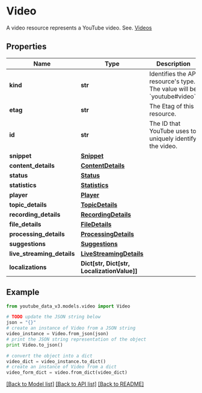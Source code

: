 # Video

A video resource represents a YouTube video. See. [Videos](https://developers.google.com/youtube/v3/docs/videos#resource)

## Properties

| Name                       | Type                                                | Description                                                                          | Notes      |
| -------------------------- | --------------------------------------------------- | ------------------------------------------------------------------------------------ | ---------- |
| **kind**                   | **str**                                             | Identifies the API resource&#39;s type. The value will be &#x60;youtube#video&#x60;. | [optional] |
| **etag**                   | **str**                                             | The Etag of this resource.                                                           | [optional] |
| **id**                     | **str**                                             | The ID that YouTube uses to uniquely identify the video.                             | [optional] |
| **snippet**                | [**Snippet**](Snippet.md)                           |                                                                                      | [optional] |
| **content_details**        | [**ContentDetails**](ContentDetails.md)             |                                                                                      | [optional] |
| **status**                 | [**Status**](Status.md)                             |                                                                                      | [optional] |
| **statistics**             | [**Statistics**](Statistics.md)                     |                                                                                      | [optional] |
| **player**                 | [**Player**](Player.md)                             |                                                                                      | [optional] |
| **topic_details**          | [**TopicDetails**](TopicDetails.md)                 |                                                                                      | [optional] |
| **recording_details**      | [**RecordingDetails**](RecordingDetails.md)         |                                                                                      | [optional] |
| **file_details**           | [**FileDetails**](FileDetails.md)                   |                                                                                      | [optional] |
| **processing_details**     | [**ProcessingDetails**](ProcessingDetails.md)       |                                                                                      | [optional] |
| **suggestions**            | [**Suggestions**](Suggestions.md)                   |                                                                                      | [optional] |
| **live_streaming_details** | [**LiveStreamingDetails**](LiveStreamingDetails.md) |                                                                                      | [optional] |
| **localizations**          | **Dict[str, Dict[str, LocalizationValue]]**         |                                                                                      | [optional] |

## Example

```python
from youtube_data_v3.models.video import Video

# TODO update the JSON string below
json = "{}"
# create an instance of Video from a JSON string
video_instance = Video.from_json(json)
# print the JSON string representation of the object
print Video.to_json()

# convert the object into a dict
video_dict = video_instance.to_dict()
# create an instance of Video from a dict
video_form_dict = video.from_dict(video_dict)
```

[[Back to Model list]](../README.md#documentation-for-models) [[Back to API list]](../README.md#documentation-for-api-endpoints) [[Back to README]](../README.md)
